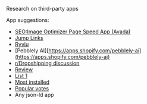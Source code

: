 
Research on third-party apps 

App suggestions:  

- [SEO:Image Optimizer Page Speed App (Avada)](https://apps.shopify.com/avada-seo-suite)
- [Jump Links](https://apps.shopify.com/toc)  
- [Ryviu](https://apps.shopify.com/ryviu) 
- [Pebblely AI][https://apps.shopify.com/pebblely-ai](https://apps.shopify.com/pebblely-ai)
- [r/Dropshipping discussion](https://www.reddit.com/r/dropshipping/comments/y6kpz3/mod_question_what_is_your_favorite_shopify_app/ )
- [Review](https://www.joeyoungblood.com/shopify-tips/shopify-seo-apps/ )
- [List 1](https://www.oberlo.com/blog/best-shopify-apps )
- [Most installed](https://storeleads.app/reports/shopify/most-installed-apps )
- [Popular votes](https://huntify.io/)
-  Any json-ld app 
